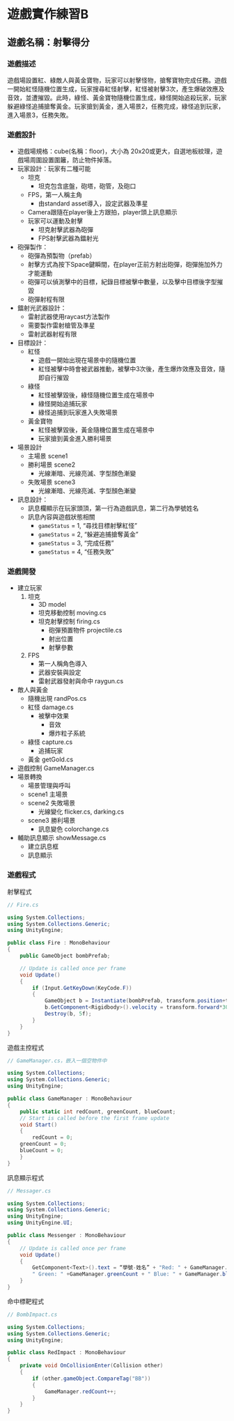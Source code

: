 # 遊戲實作練習B

## 遊戲名稱：射擊得分

### 遊戲描述

遊戲場設置紅、綠敵人與黃金寶物，玩家可以射擊怪物，搶奪寶物完成任務。遊戲一開始紅怪隨機位置生成，玩家搜尋紅怪射擊，紅怪被射擊3次，產生爆破效應及音效，並遭摧毀。此時，綠怪、黃金寶物隨機位置生成，綠怪開始追殺玩家，玩家躲避綠怪追捕搶奪黃金。玩家搶到黃金，進入場景2，任務完成，綠怪追到玩家，進入場景3，任務失敗。

### 遊戲設計

- 遊戲場規格：cube(名稱：floor)，大小為 20x20或更大，自選地板紋理，遊戲場周圍設置圍籬，防止物件掉落。
- 玩家設計：玩家有二種可能
    - 坦克
        - 坦克包含底盤，砲塔，砲管，及砲口
    - FPS，第一人稱主角
        - 由standard asset導入，設定武器及準星
    - Camera跟隨在player後上方跟拍，player頭上訊息顯示
    - 玩家可以運動及射擊
        - 坦克射擊武器為砲彈
        - FPS射擊武器為鐳射光
- 砲彈製作：
    - 砲彈為預製物（prefab）
    - 射擊方式為按下Space鍵瞬間，在player正前方射出砲彈，砲彈施加外力才能運動
    - 砲彈可以偵測擊中的目標，紀錄目標被擊中數量，以及擊中目標後字型摧毀
    - 砲彈射程有限
- 鐳射光武器設計：
    - 雷射武器使用raycast方法製作
    - 需要製作雷射槍管及準星
    - 雷射武器射程有限
- 目標設計：
    - 紅怪
        - 遊戲一開始出現在場景中的隨機位置
        - 紅怪被擊中時會被武器推動，被擊中3次後，產生爆炸效應及音效，隨即自行摧毀
    - 綠怪
        - 紅怪被擊毀後，綠怪隨機位置生成在場景中
        - 綠怪開始追捕玩家
        - 綠怪追捕到玩家進入失敗場景
    - 黃金寶物
        - 紅怪被擊毀後，黃金隨機位置生成在場景中
        - 玩家搶到黃金進入勝利場景
- 場景設計
    - 主場景 scene1
    - 勝利場景 scene2
        - 光線漸暗、光線亮滅、字型顏色漸變
    - 失敗場景 scene3
        - 光線漸暗、光線亮滅、字型顏色漸變
- 訊息設計：
    - 訊息欄顯示在玩家頭頂，第一行為遊戲訊息，第二行為學號姓名
    - 訊息內容與遊戲狀態相關
        - `gameStatus` = 1, “尋找目標射擊紅怪”
        - `gameStatus` = 2, “躲避追捕搶奪黃金”
        - `gameStatus` = 3, “完成任務”
        - `gameStatus` = 4, “任務失敗”

### 遊戲開發

- 建立玩家
    1. 坦克
        - 3D model
        - 坦克移動控制 moving.cs
        - 坦克射擊控制 firing.cs
            - 砲彈預置物件 projectile.cs
            - 射出位置
            - 射擊參數
    2. FPS
        - 第一人稱角色導入
        - 武器安裝與設定
        - 雷射武器發射與命中 raygun.cs
- 敵人與黃金
    - 隨機出現 randPos.cs
    - 紅怪 damage.cs
        - 被擊中效果
            - 音效
            - 爆炸粒子系統
    - 綠怪 capture.cs
        - 追捕玩家
    - 黃金 getGold.cs
- 遊戲控制 GameManager.cs
- 場景轉換
    - 場景管理與呼叫
    - scene1 主場景
    - scene2 失敗場景
        - 光線變化 flicker.cs, darking.cs
    - scene3 勝利場景
        - 訊息變色 colorchange.cs
- 輔助訊息顯示 showMessage.cs
    - 建立訊息框
    - 訊息顯示

### 遊戲程式

射擊程式

```csharp
// Fire.cs

using System.Collections;
using System.Collections.Generic;
using UnityEngine;

public class Fire : MonoBehaviour
{
    public GameObject bombPrefab;

    // Update is called once per frame
    void Update()
    {
        if (Input.GetKeyDown(KeyCode.F))
        {
            GameObject b = Instantiate(bombPrefab, transform.position+transform.forward, transform.rotation);
            b.GetComponent<Rigidbody>().velocity = transform.forward*30;
            Destroy(b, 5f);
        }
    }
}
```

遊戲主控程式

```csharp
// GameManager.cs，嵌入一個空物件中

using System.Collections;
using System.Collections.Generic;
using UnityEngine;

public class GameManager : MonoBehaviour
{
    public static int redCount, greenCount, blueCount;
    // Start is called before the first frame update
    void Start()
    {
        redCount = 0;
	greenCount = 0;
	blueCount = 0;
    }
}
```

訊息顯示程式

```csharp
// Messager.cs

using System.Collections;
using System.Collections.Generic;
using UnityEngine;
using UnityEngine.UI;

public class Messenger : MonoBehaviour
{
    // Update is called once per frame
    void Update()
    {
        GetComponent<Text>().text = “學號-姓名” + "Red: " + GameManager.redCount + 
        " Green: " +GameManager.greenCount + " Blue: " + GameManager.blueCount;
    }
}
```

命中標靶程式

```csharp
// BombImpact.cs

using System.Collections;
using System.Collections.Generic;
using UnityEngine;

public class RedImpact : MonoBehaviour
{
    private void OnCollisionEnter(Collision other)
    {
        if (other.gameObject.CompareTag("BB"))
        {
            GameManager.redCount++;
        }
    }
}
```